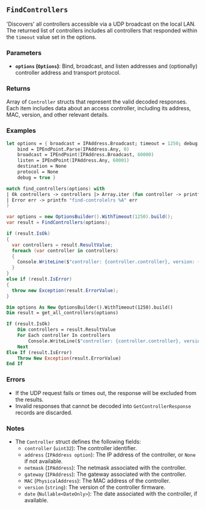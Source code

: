 ## **`FindControllers`**

'Discovers' all controllers accessible via a UDP broadcast on the local LAN. The returned list of 
controllers includes all controllers that responded within the `timeout` value set in the options.


### Parameters
- **`options` (`Options`)**: Bind, broadcast, and listen addresses and (optionally) controller address and transport protocol.

### Returns
Array of `Controller` structs that represent the valid decoded responses. Each item includes data about an access controller, 
including its address, MAC, version, and other relevant details.

### Examples
```fsharp
let options = { broadcast = IPAddress.Broadcast; timeout = 1250; debug = true }
    bind = IPEndPoint.Parse(IPAddress.Any, 0)
    broadcast = IPEndPoint(IPAddress.Broadcast, 60000)
    listen = IPEndPoint(IPAddress.Any, 60001)
    destination = None
    protocol = None
    debug = true }

match find_controllers(options) with
| Ok controllers -> controllers |> Array.iter (fun controller -> printfn "controller: %u, version: %s" controller.controller controller.version
| Error err -> printfn "find-controlelrs %A" err
)
```

```csharp
var options = new OptionsBuilder().WithTimeout(1250).build();
var result = FindControllers(options);

if (result.IsOk)
{
  var controllers = result.ResultValue;
  foreach (var controller in controllers)
  {
    Console.WriteLine($"controller: {controller.controller}, version: {controller.version}");
  }
}
else if (result.IsError)
{
  throw new Exception(result.ErrorValue);
}
```

```vb
Dim options As New OptionsBuilder().WithTimeout(1250).build()
Dim result = get_all_controllers(options)

If (result.IsOk)
    Dim controllers = result.ResultValue
    For Each controller In controllers
        Console.WriteLine($"controller: {controller.controller}, version: {controller.version}")
    Next
Else If (result.IsError)
    Throw New Exception(result.ErrorValue)
End If
```

### Errors
- If the UDP request fails or times out, the response will be excluded from the results.
- Invalid responses that cannot be decoded into `GetControllerResponse` records are discarded.

### Notes
- The `Controller` struct defines the following fields:
  - `controller` (`uint32`): The controller identifier.
  - `address` (`IPAddress option`): The IP address of the controller, or `None` if not available.
  - `netmask` (`IPAddress`): The netmask associated with the controller.
  - `gateway` (`IPAddress`): The gateway associated with the controller.
  - `MAC` (`PhysicalAddress`): The MAC address of the controller.
  - `version` (`string`): The version of the controller firmware.
  - `date` (`Nullable<DateOnly>`): The date associated with the controller, if available.
